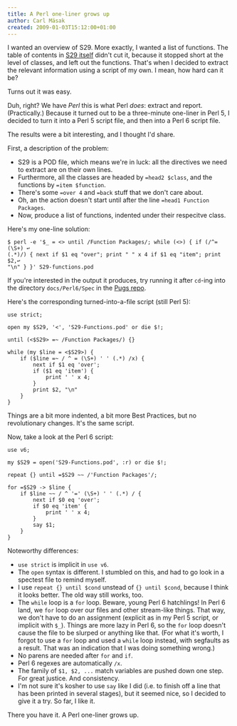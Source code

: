 ```yaml
---
title: A Perl one-liner grows up
author: Carl Mäsak
created: 2009-01-03T15:12:00+01:00
---
```

I wanted an overview of S29. More exactly, I wanted a list of functions. The table of contents in [S29 itself](http://perlcabal.org/syn/S29.html) didn't cut it, because it stopped short at the level of classes, and left out the functions. That's when I decided to extract the relevant information using a script of my own. I mean, how hard can it be?

Turns out it was easy.

Duh, right? We have *Perl* this is what Perl *does*: extract and report. (Practically.) Because it turned out to be a three-minute one-liner in Perl 5, I decided to turn it into a Perl 5 script file, and then into a Perl 6 script file.

The results were a bit interesting, and I thought I'd share.

First, a description of the problem:

- S29 is a POD file, which means we're in luck: all the directives we need to extract are on their own lines.
- Furthermore, all the classes are headed by `=head2 $class`, and the functions by `=item $function`.
- There's some `=over 4` and `=back` stuff that we don't care about.
- Oh, an the action doesn't start until after the line `=head1 Function Packages`.
- Now, produce a list of functions, indented under their respecitve class.

Here's my one-line solution:

    $ perl -e '$_ = <> until /Function Packages/; while (<>) { if (/^=(\S+) ↩
    (.*)/) { next if $1 eq "over"; print " " x 4 if $1 eq "item"; print $2,↩
    "\n" } }' S29-functions.pod

If you're interested in the output it produces, try running it after `cd`-ing into the directory `docs/Perl6/Spec` in the [Pugs repo](http://svn.pugscode.org/).

Here's the corresponding turned-into-a-file script (still Perl 5):

    use strict;
     
    open my $S29, '<', 'S29-Functions.pod' or die $!;
     
    until (<$S29> =~ /Function Packages/) {}
     
    while (my $line = <$S29>) {
        if ($line =~ / ^ = (\S+) ' ' (.*) /x) {
            next if $1 eq 'over';
            if ($1 eq 'item') {
                print ' ' x 4;
            }
            print $2, "\n"
        }
    }

Things are a bit more indented, a bit more Best Practices, but no revolutionary changes. It's the same script.

Now, take a look at the Perl 6 script:

    use v6;
     
    my $S29 = open('S29-Functions.pod', :r) or die $!;
     
    repeat {} until =$S29 ~~ /'Function Packages'/;
     
    for =$S29 -> $line {
        if $line ~~ / ^ '=' (\S+) ' ' (.*) / {
            next if $0 eq 'over';
            if $0 eq 'item' {
                print ' ' x 4;
            }
            say $1;
        }
    }

Noteworthy differences:

-  `use strict` is implicit in `use v6`.
- The `open` syntax is different. I stumbled on this, and had to go look in a spectest file to remind myself.
- I use `repeat {} until $cond` unstead of `{} until $cond`, because I think it looks better. The old way still works, too.
- The `while` loop is a `for` loop. Beware, young Perl 6 hatchlings! In Perl 6 land, we `for` loop over our files and other stream-like things. That way, we don't have to do an assignment (explicit as in my Perl 5 script, or implicit with `$_`). Things are more lazy in Perl 6, so the `for` loop doesn't cause the file to be slurped or anything like that. (For what it's worth, I forgot to use a `for` loop and used a `while` loop instead, with segfaults as a result. That was an indication that I was doing something wrong.)
- No parens are needed after `for` and `if`.
- Perl 6 regexes are automatically `/x`.
- The family of `$1, $2, ...` match variables are pushed down one step. For great justice. And consistency.
- I'm not sure it's kosher to use `say` like I did (i.e. to finish off a line that has been printed in several stages), but it seemed nice, so I decided to give it a try. So far, I like it.

There you have it. A Perl one-liner grows up.


